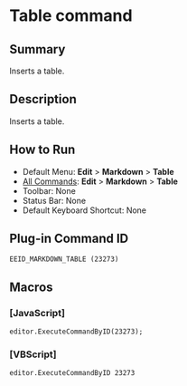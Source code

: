 # Table command

## Summary

Inserts a table.

## Description

Inserts a table.

## How to Run

- Default Menu: **Edit** \> **Markdown** \> **Table**
- [All Commands](../tools/all_commands): **Edit** \> **Markdown** \> **Table**
- Toolbar: None
- Status Bar: None
- Default Keyboard Shortcut: None

## Plug-in Command ID

```
EEID_MARKDOWN_TABLE (23273)```

## Macros

### \[JavaScript\]

```
editor.ExecuteCommandByID(23273);
```

### \[VBScript\]

```
editor.ExecuteCommandByID 23273
```
